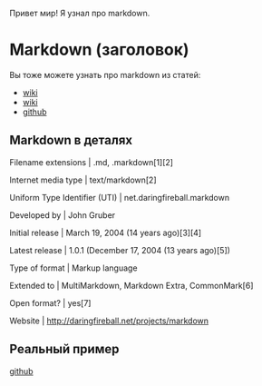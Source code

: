 Привет мир!
Я узнал про markdown.

# Markdown (заголовок)

Вы тоже можете узнать про markdown из статей: 

* [wiki](https://ru.wikipedia.org/wiki/Markdown) 
* [wiki](https://en.wikipedia.org/wiki/Markdown) 
* [github](https://guides.github.com/features/mastering-markdown/)

## Markdown в деталях 

Filename extensions | .md, .markdown[1][2]

Internet media type |                      text/markdown[2]

Uniform Type Identifier (UTI) |    net.daringfireball.markdown

Developed by         |                          John Gruber

Initial release      |                              March 19, 2004 (14 years ago)[3][4]

Latest release       |                            1.0.1 (December 17, 2004 (13 years ago)[5])

Type of format       |                          Markup language

Extended to         |                              MultiMarkdown, Markdown Extra, CommonMark[6]

Open format?        |                           yes[7]

Website              |                                http://daringfireball.net/projects/markdown

 

## Реальный пример 

 [github](https://github.com/Microsoft/TypeScript/blob/master/README.md) 
